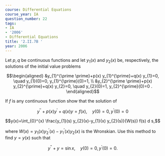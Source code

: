 ```yaml
---
course: Differential Equations
course_year: IA
question_number: 22
tags:
- IA
- '2006'
- Differential Equations
title: '2.II.7B '
year: 2006
---
```



Let $p, q$ be continuous functions and let $y_{1}(x)$ and $y_{2}(x)$ be, respectively, the solutions of the initial value problems

$$\begin{aligned}
&y_{1}^{\prime \prime}+p(x) y_{1}^{\prime}+q(x) y_{1}=0, \quad y_{1}(0)=0, y_{1}^{\prime}(0)=1, \\
&y_{2}^{\prime \prime}+p(x) y_{2}^{\prime}+q(x) y_{2}=0, \quad y_{2}(0)=1, y_{2}^{\prime}(0)=0 .
\end{aligned}$$

If $f$ is any continuous function show that the solution of

$$y^{\prime \prime}+p(x) y^{\prime}+q(x) y=f(x), \quad y(0)=0, y^{\prime}(0)=0$$

$$y(x)=\int_{0}^{x} \frac{y_{1}(s) y_{2}(x)-y_{1}(x) y_{2}(s)}{W(s)} f(s) d s,$$

where $W(x)=y_{1}(x) y_{2}^{\prime}(x)-y_{1}^{\prime}(x) y_{2}(x)$ is the Wronskian. Use this method to find $y=y(x)$ such that

$$y^{\prime \prime}+y=\sin x, \quad y(0)=0, y^{\prime}(0)=0 .$$